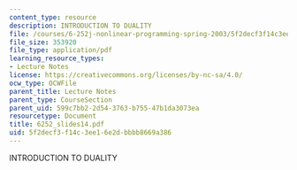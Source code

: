 ```yaml
---
content_type: resource
description: INTRODUCTION TO DUALITY
file: /courses/6-252j-nonlinear-programming-spring-2003/5f2decf3f14c3ee16e2dbbbb8669a386_6252_slides14.pdf
file_size: 353920
file_type: application/pdf
learning_resource_types:
- Lecture Notes
license: https://creativecommons.org/licenses/by-nc-sa/4.0/
ocw_type: OCWFile
parent_title: Lecture Notes
parent_type: CourseSection
parent_uid: 599c7bb2-2d54-3763-b755-47b1da3073ea
resourcetype: Document
title: 6252_slides14.pdf
uid: 5f2decf3-f14c-3ee1-6e2d-bbbb8669a386
---
```

INTRODUCTION TO DUALITY